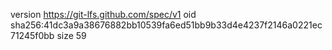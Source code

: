 version https://git-lfs.github.com/spec/v1
oid sha256:41dc3a9a38676882bb10539fa6ed51bb9b33d4e4237f2146a0221ec71245f0bb
size 59
